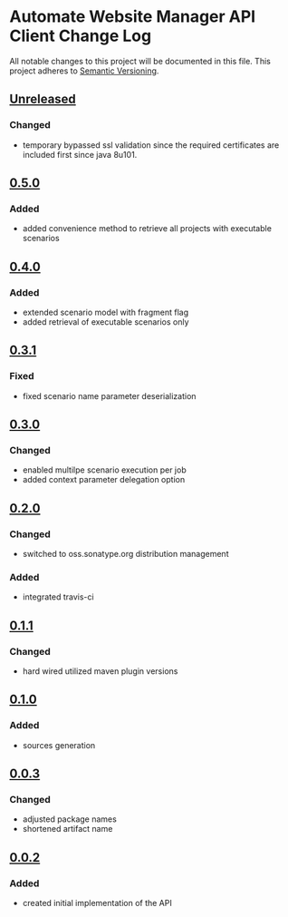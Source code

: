 # Automate Website Manager API Client Change Log
All notable changes to this project will be documented in this file.
This project adheres to [Semantic Versioning](http://semver.org/).

## [Unreleased]

### Changed
- temporary bypassed ssl validation since the required certificates are included first since java 8u101.

## [0.5.0]
### Added
- added convenience method to retrieve all projects with executable scenarios

## [0.4.0]
### Added
- extended scenario model with fragment flag
- added retrieval of executable scenarios only

## [0.3.1]
### Fixed
- fixed scenario name parameter deserialization

## [0.3.0]
### Changed
- enabled multilpe scenario execution per job
- added context parameter delegation option

## [0.2.0]
### Changed
- switched to oss.sonatype.org distribution management

### Added
- integrated travis-ci

## [0.1.1]
### Changed
- hard wired utilized maven plugin versions

## [0.1.0]
### Added
- sources generation

## [0.0.3]
### Changed 
- adjusted package names
- shortened artifact name

## [0.0.2]
### Added
- created initial implementation of the API

[Unreleased]: https://github.com/automate-website/manager-api-client/compare/0.5.0...HEAD
[0.5.0]: https://github.com/automate-website/manager-api-client/compare/0.4.0...0.5.0
[0.4.0]: https://github.com/automate-website/manager-api-client/compare/0.3.1...0.4.0
[0.3.1]: https://github.com/automate-website/manager-api-client/compare/0.3.0...0.3.1
[0.3.0]: https://github.com/automate-website/manager-api-client/compare/0.2.0...0.3.0
[0.2.0]: https://github.com/automate-website/manager-api-client/compare/0.1.1...0.2.0
[0.1.1]: https://github.com/automate-website/manager-api-client/compare/0.1.0...0.1.1
[0.1.0]: https://github.com/automate-website/manager-api-client/compare/0.0.3...0.1.0
[0.0.3]: https://github.com/automate-website/manager-api-client/compare/0.0.2...0.0.3
[0.0.2]: https://github.com/automate-website/manager-api-client/compare/0.0.0...0.0.2
